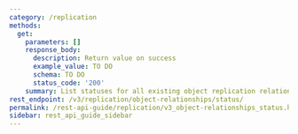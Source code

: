 ```yaml
---
category: /replication
methods:
  get:
    parameters: []
    response_body:
      description: Return value on success
      example_value: TO DO
      schema: TO DO
      status_code: '200'
    summary: List statuses for all existing object replication relationships.
rest_endpoint: /v3/replication/object-relationships/status/
permalink: /rest-api-guide/replication/v3_object-relationships_status.html
sidebar: rest_api_guide_sidebar
---
```

